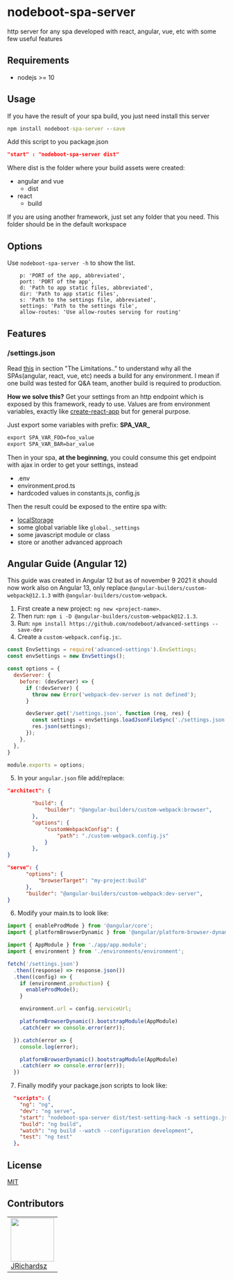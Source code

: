 # nodeboot-spa-server

http server for any spa developed with react, angular, vue, etc with some few useful features

## Requirements

- nodejs >= 10

## Usage

If you have the result of your spa build, you just need install this server

``` cmd
npm install nodeboot-spa-server --save
```

Add this script to you package.json

``` json
"start" : "nodeboot-spa-server dist"
```

Where dist is the folder where your build assets were created:

- angular and vue
  - dist
- react
  - build

If you are using another framework, just set any folder that you need. This folder should be in the default workspace  

## Options

Use `nodeboot-spa-server -h` to show the list.

``` text
    p: 'PORT of the app, abbreviated', 
    port: 'PORT of the app', 
    d: 'Path to app static files, abbreviated', 
    dir: 'Path to app static files', 
    s: 'Path to the settings file, abbreviated', 
    settings: 'Path to the settings file',
    allow-routes: 'Use allow-routes serving for routing'
```

## Features

### /settings.json

Read [this](https://www.jvandemo.com/how-to-use-environment-variables-to-configure-your-angular-application-without-a-rebuild/) in section "The Limitations.." to understand why all the SPAs(angular, react, vue, etc) needs a build for any environment. I mean if one build was tested for Q&A team, another build is required to production.

**How we solve this?**
Get your settings from an http endpoint which is exposed by this framework, ready to use. Values are from environment variables, exactly like [create-react-app](https://create-react-app.dev/docs/adding-custom-environment-variables/) but for general purpose.

Just export some variables with prefix: **SPA_VAR_**

``` cmd
export SPA_VAR_FOO=foo_value
export SPA_VAR_BAR=bar_value
```

Then in your spa, **at the beginning**, you could consume this get endpoint with ajax in order to get your settings, instead

- .env
- environment.prod.ts
- hardcoded values in constants.js, config.js

Then the result could be exposed to the entire spa with:

- [localStorage](https://developer.mozilla.org/en-US/docs/Web/API/Window/localStorage)
- some global variable like `global._settings`
- some javascript module or class
- store or another advanced approach

## Angular Guide (Angular 12)

This guide was created in Angular 12 but as of november 9 2021 it should now work also on Angular 13, only replace `@angular-builders/custom-webpack@12.1.3` with `@angular-builders/custom-webpack`.

1. First create a new project: `ng new <project-name>`.
2. Then run: `npm i -D @angular-builders/custom-webpack@12.1.3`.
3. Run: `npm install https://github.com/nodeboot/advanced-settings --save-dev`
4. Create a `custom-webpack.config.js`:.

``` javascript
const EnvSettings = require('advanced-settings').EnvSettings;
const envSettings = new EnvSettings();

const options = {
  devServer: {
    before: (devServer) => {
      if (!devServer) {
        throw new Error('webpack-dev-server is not defined');
      }

      devServer.get('/settings.json', function (req, res) {
        const settings = envSettings.loadJsonFileSync('./settings.json');
        res.json(settings);
      });
    },
  },
}

module.exports = options;
```

5. In your `angular.json` file add/replace:

``` json
"architect": {

        "build": {
            "builder": "@angular-builders/custom-webpack:browser",
        },
        "options": {
            "customWebpackConfig": {
                "path": "./custom-webpack.config.js"
            }
        },
}
```

``` json
"serve": {
      "options": {
          "browserTarget": "my-project:build"
      },
      "builder": "@angular-builders/custom-webpack:dev-server",
}
```

6. Modify your main.ts to look like:

``` typescript
import { enableProdMode } from '@angular/core';
import { platformBrowserDynamic } from '@angular/platform-browser-dynamic';

import { AppModule } from './app/app.module';
import { environment } from './environments/environment';

fetch('/settings.json')
  .then((response) => response.json())
  .then((config) => {
    if (environment.production) {
      enableProdMode();
    }

    environment.url = config.serviceUrl;

    platformBrowserDynamic().bootstrapModule(AppModule)
    .catch(err => console.error(err));

  }).catch(error => {
    console.log(error);

    platformBrowserDynamic().bootstrapModule(AppModule)
    .catch(err => console.error(err));
  })
```

7. Finally modify your package.json scripts to look like:

```json
  "scripts": {
    "ng": "ng",
    "dev": "ng serve",
    "start": "nodeboot-spa-server dist/test-setting-hack -s settings.json -p 2000 --allow-routes",
    "build": "ng build",
    "watch": "ng build --watch --configuration development",
    "test": "ng test"
  },
```

## License

[MIT](./LICENSE)

## Contributors

<table>
  <tbody>
    <td>
      <img src="https://avatars0.githubusercontent.com/u/3322836?s=460&v=4" width="100px;"/>
      <br />
      <label><a href="http://jrichardsz.github.io/">JRichardsz</a></label>
      <br />
    </td>    
  </tbody>
</table>
